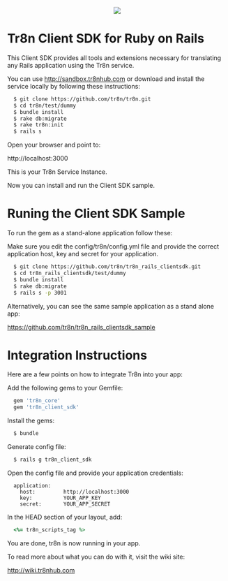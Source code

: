 <p align="center">
  <img src="https://raw.github.com/tr8n/tr8n/master/doc/screenshots/tr8nlogo.png">
</p>

Tr8n Client SDK for Ruby on Rails
===================================

This Client SDK provides all tools and extensions necessary for translating any Rails application using the Tr8n service.

You can use http://sandbox.tr8nhub.com or download and install the service locally by following these instructions:

```sh
  $ git clone https://github.com/tr8n/tr8n.git
  $ cd tr8n/test/dummy
  $ bundle install
  $ rake db:migrate
  $ rake tr8n:init
  $ rails s
```

Open your browser and point to:

  http://localhost:3000

This is your Tr8n Service Instance.

Now you can install and run the Client SDK sample.


# Runing the Client SDK Sample

To run the gem as a stand-alone application follow these:

Make sure you edit the config/tr8n/config.yml file and provide the correct application host, key and secret for your application.

```sh
  $ git clone https://github.com/tr8n/tr8n_rails_clientsdk.git
  $ cd tr8n_rails_clientsdk/test/dummy
  $ bundle install
  $ rake db:migrate
  $ rails s -p 3001
```

Alternatively, you can see the same sample application as a stand alone app:

https://github.com/tr8n/tr8n_rails_clientsdk_sample


# Integration Instructions

Here are a few points on how to integrate Tr8n into your app:

Add the following gems to your Gemfile:

```ruby
  gem 'tr8n_core'
  gem 'tr8n_client_sdk'
```

Install the gems:

```sh
  $ bundle
```

Generate config file:

```sh
  $ rails g tr8n_client_sdk
```

Open the config file and provide your application credentials:

```
  application:
    host:         http://localhost:3000
    key:          YOUR_APP_KEY
    secret:       YOUR_APP_SECRET
```

In the HEAD section of your layout, add:

```ruby
  <%= tr8n_scripts_tag %>
```

You are done, tr8n is now running in your app.

To read more about what you can do with it, visit the wiki site:

http://wiki.tr8nhub.com
